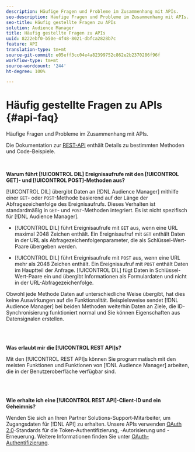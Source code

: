 ```yaml
---
description: Häufige Fragen und Probleme im Zusammenhang mit APIs.
seo-description: Häufige Fragen und Probleme im Zusammenhang mit APIs.
seo-title: Häufig gestellte Fragen zu APIs
solution: Audience Manager
title: Häufig gestellte Fragen zu APIs
uuid: 8222ebf0-b50e-4f48-8021-dbfca2828b7c
feature: API
translation-type: tm+mt
source-git-commit: e05eff3cc04e4a82399752c862e2b2370286f96f
workflow-type: tm+mt
source-wordcount: '244'
ht-degree: 100%

---
```



# Häufig gestellte Fragen zu APIs {#api-faq}

Häufige Fragen und Probleme im Zusammenhang mit APIs.

<!-- 

faq_api.xml

 -->

Die Dokumentation zur [REST-API](../api/rest-api-main/rest-api-main.md) enthält Details zu bestimmten Methoden und Code-Beispiele.

<br>

**Warum führt [!UICONTROL DIL] Ereignisaufrufe mit den [!UICONTROL GET]- und [!UICONTROL POST]-Methoden aus?**

[!UICONTROL DIL] übergibt Daten an [!DNL Audience Manager] mithilfe einer `GET`- oder `POST`-Methode basierend auf der Länge der Abfragezeichenfolge des Ereignisaufrufs. Dieses Verhalten ist standardmäßig in `GET`- und `POST`-Methoden integriert. Es ist nicht spezifisch für [!DNL Audience Manager].

* [!UICONTROL DIL] führt Ereignisaufrufe mit `GET` aus, wenn eine URL maximal 2048 Zeichen enthält. Ein Ereignisaufruf mit `GET` enthält Daten in der URL als Abfragezeichenfolgenparameter, die als Schlüssel-Wert-Paare übergeben werden.

* [!UICONTROL DIL] führt Ereignisaufrufe mit `POST` aus, wenn eine URL mehr als 2048 Zeichen enthält. Ein Ereignisaufruf mit `POST` enthält Daten im Hauptteil der Anfrage. [!UICONTROL DIL] fügt Daten in Schlüssel-Wert-Paare ein und übergibt Informationen als Formulardaten und nicht in der URL-Abfragezeichenfolge.

Obwohl jede Methode Daten auf unterschiedliche Weise übergibt, hat dies keine Auswirkungen auf die Funktionalität. Beispielsweise sendet [!DNL Audience Manager] bei beiden Methoden weiterhin Daten an Ziele, die ID-Synchronisierung funktioniert normal und Sie können Eigenschaften aus Datensignalen erstellen.

<br> 

**Was erlaubt mir die [!UICONTROL REST API]s?**

Mit den [!UICONTROL REST API]s können Sie programmatisch mit den meisten Funktionen und Funktionen von [!DNL Audience Manager] arbeiten, die in der Benutzeroberfläche verfügbar sind.

<br> 

**Wie erhalte ich eine [!UICONTROL REST API]-Client-ID und ein Geheimnis?**

Wenden Sie sich an Ihren Partner Solutions-Support-Mitarbeiter, um Zugangsdaten für [!DNL API] zu erhalten. Unsere APIs verwenden [OAuth 2.0](https://oauth.net/2/)-Standards für die Token-Authentifizierung, -Autorisierung und -Erneuerung. Weitere Informationen finden Sie unter [OAuth-Authentifizierung](../api/rest-api-main/aam-api-getting-started.md#oauth).
